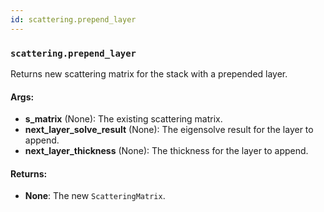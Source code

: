 ```yaml
---
id: scattering.prepend_layer
---
```


    
### `scattering.prepend_layer`
Returns new scattering matrix for the stack with a prepended layer.


#### Args:
- **s_matrix** (None): The existing scattering matrix.
- **next_layer_solve_result** (None): The eigensolve result for the layer to append.
- **next_layer_thickness** (None): The thickness for the layer to append.

#### Returns:
- **None**: The new `ScatteringMatrix`.
